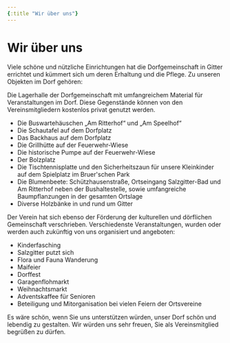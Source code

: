 ```yaml
---
{:title "Wir über uns"}
---
```


# Wir über uns

Viele schöne und nützliche Einrichtungen hat die Dorfgemeinschaft in Gitter errichtet und kümmert sich um deren Erhaltung und die Pflege. Zu unseren Objekten im Dorf gehören:


Die Lagerhalle der Dorfgemeinschaft mit umfangreichem Material für Veranstaltungen im Dorf. Diese Gegenstände können von den Vereinsmitgliedern kostenlos privat genutzt werden.


- Die Buswartehäuschen „Am Ritterhof“ und „Am Speelhof“
- Die Schautafel auf dem Dorfplatz
- Das Backhaus auf dem Dorfplatz
- Die Grillhütte auf der Feuerwehr-Wiese
- Die historische Pumpe auf der Feuerwehr-Wiese
- Der Bolzplatz
- Die Tischtennisplatte und den Sicherheitszaun für unsere Kleinkinder auf dem Spielplatz im Bruer'schen Park
- Die Blumenbeete: Schützhausenstraße, Ortseingang Salzgitter-Bad und Am Ritterhof neben der Bushaltestelle, sowie umfangreiche Baumpflanzungen in der gesamten Ortslage 
- Diverse Holzbänke in und rund um Gitter


Der Verein hat sich ebenso der Förderung der kulturellen und dörflichen Gemeinschaft verschrieben. Verschiedenste Veranstaltungen, wurden oder werden auch zukünftig von uns organisiert und angeboten:


- Kinderfasching
- Salzgitter putzt sich
- Flora und Fauna Wanderung
- Maifeier
- Dorffest
- Garagenflohmarkt  
- Weihnachtsmarkt  
- Adventskaffee für Senioren
- Beteiligung und Mitorganisation bei vielen Feiern der Ortsvereine
 

Es wäre schön, wenn Sie uns unterstützen würden, unser Dorf schön und lebendig zu gestalten. Wir würden uns sehr freuen, Sie als Vereinsmitglied begrüßen zu dürfen.

